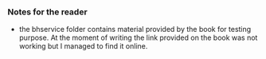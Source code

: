 ### Notes for the reader
- the bhservice folder contains material provided by the book for testing purpose. At the moment of writing the link provided on the book was not working but I managed to find it online.
